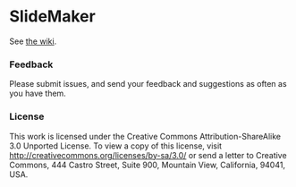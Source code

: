 SlideMaker
==========

See [the wiki](https://github.com/Chavjoh/SlideMaker/wiki).

### Feedback

Please submit issues, and send your feedback and suggestions as often as you have them.

### License

This work is licensed under the Creative Commons Attribution-ShareAlike 3.0 Unported License. To view a copy of this license, visit http://creativecommons.org/licenses/by-sa/3.0/ or send a letter to Creative Commons, 444 Castro Street, Suite 900, Mountain View, California, 94041, USA.